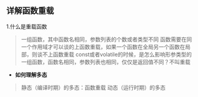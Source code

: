 ## 详解函数重载
1.什么是重载函数
> 一组函数，其中函数名相同，参数列表的个数或者类型不同
> 函数需要在同一个作用域才可以谈的上函数重载，如果一个函数在全局另一个函数在局部，则谈不上函数重载
> const或者volatile的时候，是怎么影响形参类型的
> 一组函数，函数名相同，参数列表也相同，仅仅是返回值不同？不叫重载
- **如何理解多态**
> 静态（编译时期）的多态：函数重载
> 动态（运行时期）的多态